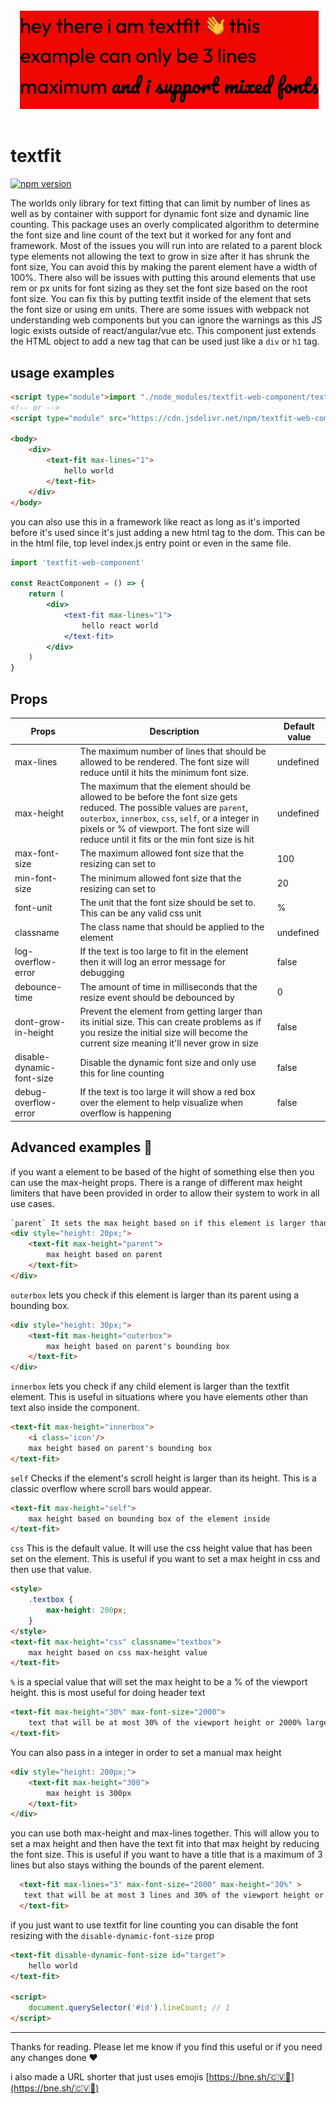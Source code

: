 [![textfitting example](example.gif)](https://textfit.page.bne.sh/)

# textfit

[![npm version](https://badge.fury.io/js/textfit-web-component.svg)](https://badge.fury.io/js/textfit-web-component)

The worlds only library for text fitting that can limit by number of lines as well as by container with support for dynamic font size and dynamic line counting.
This package uses an overly complicated algorithm to determine the font size and line count of the text but it worked for any font and framework. Most of the issues you will run into are related to a parent block type elements not allowing the text to grow in size after it has shrunk the font size, You can avoid this by making the parent element have a width of 100%. There also will be issues with putting this around elements that use rem or px units for font sizing as they set the font size based on the root font size. You can fix this by putting textfit inside of the element that sets the font size or using em units.
There are some issues with webpack not understanding web components but you can ignore the warnings as this JS logic exists outside of react/angular/vue etc. This component just extends the HTML object to add a new tag that can be used just like a `div` or `h1` tag.

## usage examples

```html
<script type="module">import "./node_modules/textfit-web-component/textfit.js"</script>
<!-- or -->
<script type="module" src="https://cdn.jsdelivr.net/npm/textfit-web-component@1.0/textfit.js"></script>

<body>
    <div>
        <text-fit max-lines="1">
            hello world
        </text-fit>
    </div>
</body>
```

you can also use this in a framework like react as long as it's imported before it's used since it's just adding a new html tag to the dom. This can be in the html file, top level index.js entry point or even in the same file.

```jsx
import 'textfit-web-component'

const ReactComponent = () => {
    return (
        <div>
            <text-fit max-lines="1">
                hello react world
            </text-fit>
        </div>
    )
}
```

## Props

| Props    | Description | Default value |
|----------|-----|-----|
| max-lines | The maximum number of lines that should be allowed to be rendered. The font size will reduce until it hits the minimum font size. | undefined |
| max-height | The maximum that the element should be allowed to be before the font size gets reduced. The possible values are `parent`, `outerbox`, `innerbox`, `css`, `self`, or a integer in pixels or % of viewport. The font size will reduce until it fits or the min font size is hit | undefined |
| max-font-size | The maximum allowed font size that the resizing can set to | 100 |
| min-font-size | The minimum allowed font size that the resizing can set to | 20 |
| font-unit | The unit that the font size should be set to. This can be any valid css unit | % |
| classname | The class name that should be applied to the element | undefined |
| log-overflow-error | If the text is too large to fit in the element then it will log an error message for debugging | false |
| debounce-time | The amount of time in milliseconds that the resize event should be debounced by | 0 |
| dont-grow-in-height | Prevent the element from getting larger than its initial size. This can create problems as if you resize the initial size will become the current size meaning it'll never grow in size | false |
| disable-dynamic-font-size | Disable the dynamic font size and only use this for line counting | false |
| debug-overflow-error | If the text is too large it will show a red box over the element to help visualize when overflow is happening | false |

## Advanced examples 🫶

if you want a element to be based of the hight of something else then you can use the max-height props. There is a range of different max height limiters that have been provided in order to allow their system to work in all use cases.

```html
`parent` It sets the max height based on if this element is larger than its direct parent. 
<div style="height: 20px;">
    <text-fit max-height="parent">
        max height based on parent
    </text-fit>
</div>
```

`outerbox` lets you check if this element is larger than its parent using a bounding box.

```html
<div style="height: 30px;">
    <text-fit max-height="outerbox">
        max height based on parent's bounding box
    </text-fit>
</div>
```

`innerbox` lets you check if any child element is larger than the textfit element. This is useful in situations where you have elements other than text also inside the component.

```html
<text-fit max-height="innerbox">
    <i class='icon'/>
    max height based on parent's bounding box
</text-fit>
```

`self` Checks if the element's scroll height is larger than its height. This is a classic overflow where scroll bars would appear.

```html
<text-fit max-height="self">
    max height based on bounding box of the element inside 
</text-fit>
```

`css` This is the default value. It will use the css height value that has been set on the element. This is useful if you want to set a max height in css and then use that value.

```html
<style>
    .textbox {
        max-height: 200px;
    }
</style>
<text-fit max-height="css" classname="textbox">
    max height based on css max-height value
</text-fit>
```

`%` is a special value that will set the max height to be a % of the viewport height. this is most useful for doing header text

```html
<text-fit max-height="30%" max-font-size="2000">
    text that will be at most 30% of the viewport height or 2000% larger than initial font size
</text-fit>
```

You can also pass in a integer in order to set a manual max height

```html
<div style="height: 200px;">
    <text-fit max-height="300">
        max height is 300px 
    </text-fit>
</div>
```

you can use both max-height and max-lines together. This will allow you to set a max height and then have the text fit into that max height by reducing the font size. This is useful if you want to have a title that is a maximum of 3 lines but also stays withing the bounds of the parent element.

```html
  <text-fit max-lines="3" max-font-size="2000" max-height="30%" >
   text that will be at most 3 lines and 30% of the viewport height or 2000% larger than initial font size
  </text-fit>
```

if you just want to use textfit for line counting you can disable the font resizing with the `disable-dynamic-font-size` prop

```html
<text-fit disable-dynamic-font-size id="target">
    hello world
</text-fit>

<script>
    document.querySelector('#id').lineCount; // 1
</script>
```

---
Thanks for reading. Please let me know if you find this useful or if you need any changes done ❤️

i also made a URL shorter that just uses emojis [https://bne.sh/🇨🇻🥩](https://bne.sh/🇨🇻🥩)

